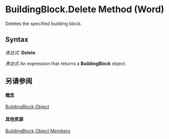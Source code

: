 
# BuildingBlock.Delete Method (Word)

Deletes the specified building block.


## Syntax

 _表达式_. **Delete**

 _表达式_ An expression that returns a **BuildingBlock** object.


## 另请参阅


#### 概念


[BuildingBlock Object](2558b89f-8552-bb71-fa40-101cab2635ba.md)
#### 其他资源


[BuildingBlock Object Members](http://msdn.microsoft.com/library/56fb71a6-3ee7-77ee-eaa3-17f16692aa18%28Office.15%29.aspx)